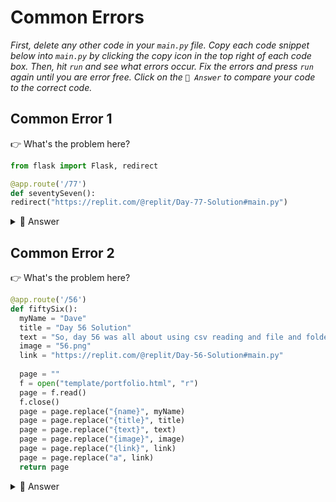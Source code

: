 # Common Errors

*First, delete any other code in your `main.py` file. Copy each code snippet below into `main.py` by clicking the copy icon in the top right of each code box. Then, hit `run` and see what errors occur. Fix the errors and press `run` again until you are error free. Click on the `👀 Answer` to compare your code to the correct code.*

## Common Error 1

👉 What's the problem here?

```python
from flask import Flask, redirect

@app.route('/77')
def seventySeven():
redirect("https://replit.com/@replit/Day-77-Solution#main.py")
```

<details> <summary> 👀 Answer </summary>

I've missed the `return` before `redirect` which will create a TypeError.

```python
from flask import Flask, redirect

@app.route('/77')
def seventySeven():
  return redirect("https://replit.com/@replit/Day-77-Solution#main.py")
```

</details>

## Common Error 2

👉 What's the problem here?
```python
@app.route('/56')
def fiftySix():
  myName = "Dave"
  title = "Day 56 Solution"
  text = "So, day 56 was all about using csv reading and file and folder manipulation to make 100 files in dozens of folders. This was tricky because the names of the folders and files were based on the top 100 streaming songs and so weren't simple to encode."
  image = "56.png"
  link = "https://replit.com/@replit/Day-56-Solution#main.py"
  
  page = ""
  f = open("template/portfolio.html", "r")
  page = f.read()
  f.close()
  page = page.replace("{name}", myName)
  page = page.replace("{title}", title)
  page = page.replace("{text}", text)
  page = page.replace("{image}", image)
  page = page.replace("{link}", link)
  page = page.replace("a", link)
  return page
```

<details> <summary> 👀 Answer </summary>

The problem is with the last `replace`. It will replace every instance of 'a' in the page with the stored hyperlink. This is because I've not used the curly braces.

```python
@app.route('/56')
def fiftySix():
  myName = "Dave"
  title = "Day 56 Solution"
  text = "So, day 56 was all about using csv reading and file and folder manipulation to make 100 files in dozens of folders. This was tricky because the names of the folders and files were based on the top 100 streaming songs and so weren't simple to encode."
  image = "56.png"
  link = "https://replit.com/@replit/Day-56-Solution#main.py"
  
  page = ""
  f = open("template/portfolio.html", "r")
  page = f.read()
  f.close()
  page = page.replace("{name}", myName)
  page = page.replace("{title}", title)
  page = page.replace("{text}", text)
  page = page.replace("{image}", image)
  page = page.replace("{link}", link)
  page = page.replace("{a}", link)
  return page
```